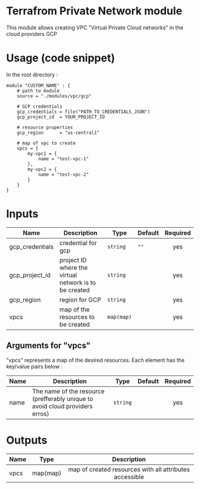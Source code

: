 # Terrafrom Private Network module
This module allows creating VPC "Virtual Private Cloud networks" in the cloud providers GCP

# Usage (code snippet)
In the root directory : 

    module "CUSTOM_NAME" : {
        # path to module
        source = "./modules/vpc/gcp"
        
        # GCP credentials
        gcp_credentials = file("PATH_TO_CREDENTIALS_JSON")
        gcp_project_id  = YOUR_PROJECT_ID
        
        # resource properties
        gcp_region      = "us-central1"

        # map of vpc to create
        vpcs = {
            my-vpc1 = {
                name = "test-vpc-1"
            },
            my-vpc2 = {
                name = "test-vpc-2"
            }
        }
    }

# Inputs
| Name | Description | Type | Default | Required |
|------|-------------|------|---------|:--------:|
| gcp_credentials | credential for gcp | `string` | `""` | yes |
| gcp_project_id | project ID where the virtual network is to be created | `string` |  | yes |
| gcp_region | region for GCP | `string` |  | yes |
| vpcs | map of the resources to be created | `map(map)` |  | yes |


## Arguments for "vpcs"
"vpcs" represents a map of the desired resources. Each element has the key/value pairs below :

| Name | Description | Type | Default | Required |
|------|-------------|------|---------|:--------:|
| name | The name of the resource (prefferably unique to avoid cloud providers erros)  | `string` | | yes |



# Outputs
| Name | Type | Description |
|------|-------------|:--------:|
| vpcs | map(map) | map of created resources with all attributes accessible |